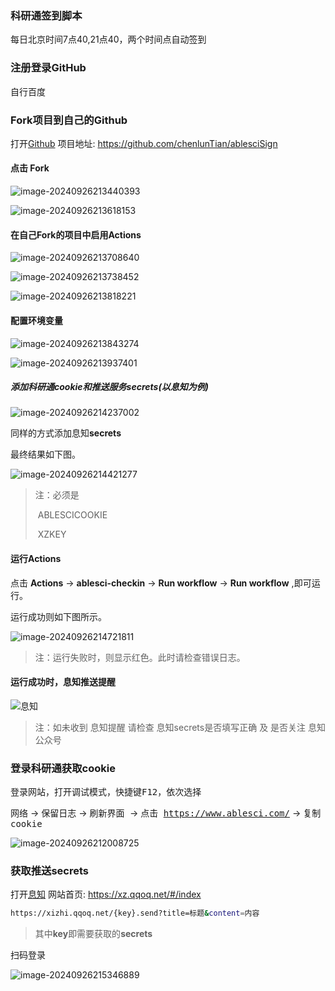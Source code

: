 ### 科研通签到脚本

每日北京时间7点40,21点40，两个时间点自动签到

### 注册登录GitHub

自行百度

### Fork项目到自己的Github

打开[Github](https://github.com/chenlunTian/ablesciSign)  项目地址: https://github.com/chenlunTian/ablesciSign

#### 点击 Fork 

![image-20240926213440393](./img/image-20240926213440393.png)

![image-20240926213618153](./img/image-20240926213618153.png)

#### 在自己Fork的项目中启用Actions

![image-20240926213708640](./img/image-20240926213708640.png)

![image-20240926213738452](./img/image-20240926213738452.png)

![image-20240926213818221](./img/image-20240926213818221.png)

#### 配置环境变量

![image-20240926213843274](./img/image-20240926213843274.png)

![image-20240926213937401](./img/image-20240926213937401.png)

##### 添加科研通cookie和推送服务secrets(以息知为例)

![image-20240926214237002](./img/image-20240926214237002.png)

同样的方式添加息知**secrets**

最终结果如下图。

![image-20240926214421277](./img/image-20240926214421277.png)

> 注：必须是 
>
> ​	ABLESCICOOKIE 
>
> ​	XZKEY

#### 运行Actions

点击 **Actions** -> **ablesci-checkin** ->  **Run workflow** ->  **Run workflow** ,即可运行。

运行成功则如下图所示。

![image-20240926214721811](./img/image-20240926214721811.png)

> 注：运行失败时，则显示红色。此时请检查错误日志。

#### 运行成功时，息知推送提醒

![息知](./img/xizhi.jpg)

> 注：如未收到 息知提醒 请检查 息知secrets是否填写正确 及 是否关注 息知公众号

### 登录科研通获取cookie

登录网站，打开调试模式，快捷键<kbd>F12</kbd>，依次选择 

<kbd>网络</kbd> -> <kbd>保留日志</kbd> -> <kbd>刷新界面 </kbd>-> 点击<kbd> https://www.ablesci.com/</kbd> -> 复制 <kbd>cookie</kbd> 

![image-20240926212008725](./img/image-20240926212008725.png)

### 获取推送secrets

打开[息知](https://xz.qqoq.net/#/index) 网站首页: https://xz.qqoq.net/#/index

```bash
https://xizhi.qqoq.net/{key}.send?title=标题&content=内容
```

> 其中**key**即需要获取的**secrets**

扫码登录 

![image-20240926215346889](./img/image-20240926215346889.png)